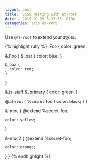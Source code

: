 ```yaml
---
layout: post
title:  SCSS Nesting with at-root
date:   2019-01-29 3:33:33 -0700
categories: scss at-root
---
```


Use `@at-root` to extend your styles.

{% highlight ruby %}
.Foo {
  color: green;

  &.Foo {
    &_bar {
      color: blue;
    }

    &_baz {
      color: red;
    }
  }

  &.is-stuff &_primary {
    color: green;
  }

  @at-root {
    %secret-foo {
      color: black;
    }
  }

  &-mod {
    @extend %secret-foo;

    color: yellow;
  }

  &-mod2 {
    @extend %secret-foo;

    color: orange;
  }
}
{% endhighlight %}
